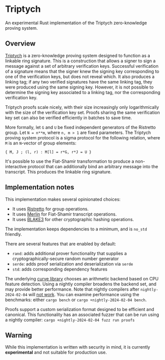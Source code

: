 # Triptych

An experimental Rust implementation of the Triptych zero-knowledge proving system.

## Overview

[Triptych](https://eprint.iacr.org/2020/018) is a zero-knowledge proving system designed to function as a linkable ring signature.
This is a construction that allows a signer to sign a message against a set of arbitrary verification keys.
Successful verification of a signature means that the signer knew the signing key corresponding to one of the verification keys, but does not reveal which.
It also produces a linking tag; if any two verified signatures have the same linking tag, they were produced using the same signing key.
However, it is not possible to determine the signing key associated to a linking tag, nor the corresponding verification key.

Triptych proofs scale nicely, with their size increasingly only logarithmically with the size of the verification key set. Proofs sharing the same verification key set can also be verified efficiently in batches to save time.

More formally, let `G` and `U` be fixed independent generators of the Ristretto group.
Let `N = n**m`, where `n, m > 1` are fixed parameters.
The Triptych proving system protocol is a sigma protocol for the following relation, where `M` is an `N`-vector of group elements:

`{ M, J ; (l, r) : M[l] = r*G, r*J = U }`

It's possible to use the Fiat-Shamir transformation to produce a non-interactive protocol that can additionally bind an arbitrary message into the transcript.
This produces the linkable ring signature.

## Implementation notes

This implementation makes several opinionated choices:
- It uses [Ristretto](https://ristretto.group/) for group operations.
- It uses [Merlin](https://merlin.cool/) for Fiat-Shamir transcript operations.
- It uses [BLAKE3](https://github.com/BLAKE3-team/BLAKE3) for other cryptographic hashing operations.

The implementation keeps dependencies to a minimum, and is `no_std` friendly.

There are several features that are enabled by default:
- `rand`: adds additional prover functionality that supplies a cryptographically-secure random number generator
- `serde`: adds proof serialization and deserialization via `serde`
- `std`: adds corresponding dependency features

The underlying [curve library](https://crates.io/crates/curve25519-dalek) chooses an arithmetic backend based on CPU feature detection.
Using a nightly compiler broadens the backend set, and may provide better performance.
Note that nightly compilers after `nightly-2024-02-04` will [not work](https://github.com/dalek-cryptography/curve25519-dalek/issues/618).
You can examine performance using the benchmarks: either `cargo bench` or `cargo +nightly-2024-02-04 bench`.

Proofs support a custom serialization format designed to be efficient and canonical.
This functionality has an associated fuzzer that can be run using a nightly compiler: `cargo +nightly-2024-02-04 fuzz run proofs`

## Warning

While this implementation is written with security in mind, it is currently **experimental** and not suitable for production use.
